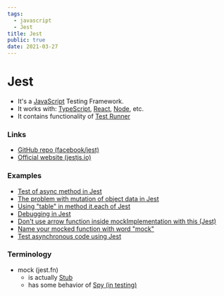 ```yaml
---
tags:
  - javascript
  - Jest
title: Jest
public: true
date: 2021-03-27
---
```


# Jest

* It's a [JavaScript](JavaScript.md) Testing Framework. 
* It works with: [TypeScript](TypeScript.md), [React](React.md), [Node](Node.md), etc.
* It contains functionality of [Test Runner](Test%20Runner.md)

### Links

* [GitHub repo (facebook/jest)](https://github.com/facebook/jest)
* [Official website (jestjs.io)](https://jestjs.io)

### Examples

* [Test of async method in Jest](Test%20of%20async%20method%20in%20Jest.md)
* [The problem with mutation of object data in Jest](The%20problem%20with%20mutation%20of%20object%20data%20in%20Jest.md)
* [Using "table" in method it.each of Jest](Using%20"table"%20in%20method%20it.each%20of%20Jest.md)
* [Debugging in Jest](Debugging%20in%20Jest.md)
* [Don't use arrow function inside mockImplementation with this (Jest)](Don't%20use%20arrow%20function%20inside%20mockImplementation%20with%20this%20%28Jest%29.md)
* [Name your mocked function with word "mock"](Name%20your%20mocked%20function%20with%20word%20"mock".md)
* [Test asynchronous code using Jest](Test%20asynchronous%20code%20using%20Jest.md)

### Terminology

* mock (jest.fn)
  * is actually [Stub](Stub.md)
  * has some behavior of [Spy (in testing)](Spy%20%28in%20testing%29.md)

